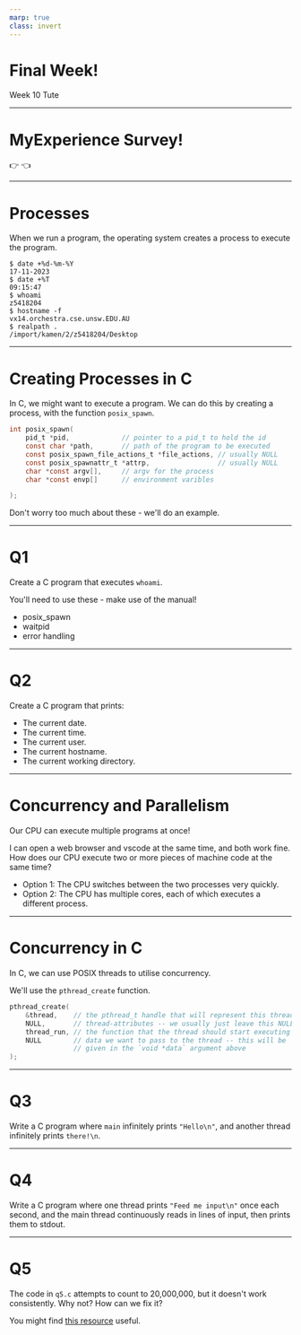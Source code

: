 ```yaml
---
marp: true
class: invert
---
```


# Final Week!
Week 10 Tute

---

# MyExperience Survey!

:point_right: :point_left:


---

# Processes

When we run a program, the operating system creates a process to execute the program.

```
$ date +%d-%m-%Y
17-11-2023
$ date +%T
09:15:47
$ whoami
z5418204
$ hostname -f
vx14.orchestra.cse.unsw.EDU.AU
$ realpath .
/import/kamen/2/z5418204/Desktop
```

---

# Creating Processes in C

In C, we might want to execute a program. We can do this by creating a process, with the function `posix_spawn`.

```C
int posix_spawn(
    pid_t *pid,             // pointer to a pid_t to hold the id
    const char *path,       // path of the program to be executed
    const posix_spawn_file_actions_t *file_actions, // usually NULL
    const posix_spawnattr_t *attrp,                 // usually NULL
    char *const argv[],     // argv for the process
    char *const envp[]      // environment varibles

);
```

Don't worry too much about these - we'll do an example.

---

# Q1

Create a C program that executes `whoami`.

You'll need to use these - make use of the manual!
- posix_spawn
- waitpid
- error handling

---

# Q2

Create a C program that prints:

- The current date.
- The current time.
- The current user.
- The current hostname.
- The current working directory.

---

# Concurrency and Parallelism

Our CPU can execute multiple programs at once!

I can open a web browser and vscode at the same time, and both work fine. How does our CPU execute two or more pieces of machine code at the same time?

- Option 1: The CPU switches between the two processes very quickly.
- Option 2: The CPU has multiple cores, each of which executes a different process.

---

# Concurrency in C

In C, we can use POSIX threads to utilise concurrency.

We'll use the `pthread_create` function.
```C
pthread_create(
    &thread,    // the pthread_t handle that will represent this thread
    NULL,       // thread-attributes -- we usually just leave this NULL
    thread_run, // the function that the thread should start executing
    NULL        // data we want to pass to the thread -- this will be
                // given in the `void *data` argument above
);
```

---

# Q3

Write a C program where `main` infinitely prints `"Hello\n"`, and another thread infinitely prints `there!\n`.

---

# Q4

Write a C program where one thread prints `"Feed me input\n"` once each second, and the main thread continuously reads in lines of input, then prints them to stdout.

---

# Q5

The code in `q5.c` attempts to count to 20,000,000, but it doesn't work consistently. Why not? How can we fix it?

You might find [this resource](https://web.cse.unsw.edu.au/~xavc/data-race/) useful.